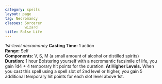 ```yaml
---
category: spells
layout: page
tag: Necromancy
classes: Sorcerer
         wizard
title: False Life 
---
```

_1st-level necromancy_ 
**Casting Time:** 1 action    
**Range:** Self    
**Components:** V, S, M (a small amount of alcohol or distilled spirits)    
**Duration:** 1 hour 
Bolstering yourself with a necromantic facsimile of life, you gain 1d4 + 4 temporary hit points for the duration. 
**At Higher Levels.** When you cast this spell using a spell slot of 2nd level or higher, you gain 5 additional temporary hit points for each slot level above 1st. 